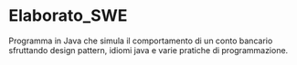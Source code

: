 # Elaborato_SWE
Programma in Java che simula il comportamento di un conto bancario sfruttando design pattern, idiomi java e varie pratiche di programmazione.
